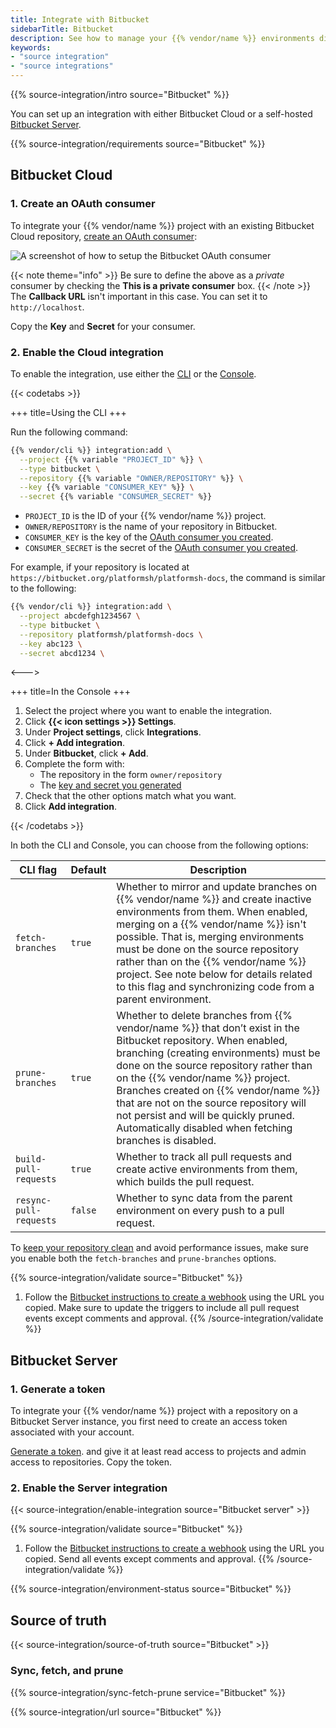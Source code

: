 ```yaml
---
title: Integrate with Bitbucket
sidebarTitle: Bitbucket
description: See how to manage your {{% vendor/name %}} environments directly from your Bitbucket repository.
keywords:
- "source integration"
- "source integrations"
---
```


{{% source-integration/intro source="Bitbucket" %}}

You can set up an integration with either Bitbucket Cloud
or a self-hosted [Bitbucket Server](https://confluence.atlassian.com/bitbucketserver/).

{{% source-integration/requirements source="Bitbucket" %}}

## Bitbucket Cloud

### 1. Create an OAuth consumer

To integrate your {{% vendor/name %}} project with an existing Bitbucket Cloud repository,
[create an OAuth consumer](https://support.atlassian.com/bitbucket-cloud/docs/use-oauth-on-bitbucket-cloud/):

![A screenshot of how to setup the Bitbucket OAuth consumer](/images/integrations/bitbucket/bitbucket-oauth-consumer.svg "0.35")

{{< note theme="info" >}}
Be sure to define the above as a _private_ consumer by checking the **This is a private consumer** box.
{{< /note >}}
The **Callback URL** isn't important in this case.
You can set it to `http://localhost`.

Copy the **Key** and **Secret** for your consumer.

### 2. Enable the Cloud integration

To enable the integration, use either the [CLI](/administration/cli.html) or the [Console](/administration/web.html).

{{< codetabs >}}

+++
title=Using the CLI
+++

Run the following command:

```bash
{{% vendor/cli %}} integration:add \
  --project {{% variable "PROJECT_ID" %}} \
  --type bitbucket \
  --repository {{% variable "OWNER/REPOSITORY" %}} \
  --key {{% variable "CONSUMER_KEY" %}} \
  --secret {{% variable "CONSUMER_SECRET" %}}
```

- `PROJECT_ID` is the ID of your {{% vendor/name %}} project.
- `OWNER/REPOSITORY` is the name of your repository in Bitbucket.
- `CONSUMER_KEY` is the key of the [OAuth consumer you created](#1-create-an-oauth-consumer).
- `CONSUMER_SECRET` is the secret of the [OAuth consumer you created](#1-create-an-oauth-consumer).

For example, if your repository is located at `https://bitbucket.org/platformsh/platformsh-docs`,
the command is similar to the following:

```bash
{{% vendor/cli %}} integration:add \
  --project abcdefgh1234567 \
  --type bitbucket \
  --repository platformsh/platformsh-docs \
  --key abc123 \
  --secret abcd1234 \
```

<--->

+++
title=In the Console
+++

1. Select the project where you want to enable the integration.
1. Click **{{< icon settings >}} Settings**.
1. Under **Project settings**, click **Integrations**.
1. Click **+ Add integration**.
1. Under **Bitbucket**, click **+ Add**.
1. Complete the form with:
   - The repository in the form `owner/repository`
   - The [key and secret you generated](#1-create-an-oauth-consumer)
1. Check that the other options match what you want.
1. Click **Add integration**.

{{< /codetabs >}}

In both the CLI and Console, you can choose from the following options:

| CLI flag         | Default | Description                                                               |
| ---------------- | ------- | ------------------------------------------------------------------------- |
| `fetch-branches` | `true`  | Whether to mirror and update branches on {{% vendor/name %}} and create inactive environments from them. When enabled, merging on a {{% vendor/name %}} isn't possible. That is, merging environments must be done on the source repository rather than on the {{% vendor/name %}} project. See note below for details related to this flag and synchronizing code from a parent environment. |
| `prune-branches` | `true`  | Whether to delete branches from {{% vendor/name %}} that don’t exist in the Bitbucket repository. When enabled, branching (creating environments) must be done on the source repository rather than on the {{% vendor/name %}} project. Branches created on {{% vendor/name %}} that are not on the source repository will not persist and will be quickly pruned. Automatically disabled when fetching branches is disabled. |
| `build-pull-requests` | `true` | Whether to track all pull requests and create active environments from them, which builds the pull request. |
| `resync-pull-requests` | `false` | Whether to sync data from the parent environment on every push to a pull request. |

To [keep your repository clean](/learn/bestpractices/clean-repository) and avoid performance issues, make sure you enable both the `fetch-branches` and `prune-branches` options.

{{% source-integration/validate source="Bitbucket" %}}
1. Follow the [Bitbucket instructions to create a webhook](https://support.atlassian.com/bitbucket-cloud/docs/manage-webhooks/#Create-webhooks)
   using the URL you copied.
   Make sure to update the triggers to include all pull request events except comments and approval.
{{% /source-integration/validate %}}

## Bitbucket Server

### 1. Generate a token

To integrate your {{% vendor/name %}} project with a repository on a Bitbucket Server instance,
you first need to create an access token associated with your account.

[Generate a token](https://confluence.atlassian.com/display/BitbucketServer/HTTP+access+tokens).
and give it at least read access to projects and admin access to repositories.
Copy the token.

### 2. Enable the Server integration

{{< source-integration/enable-integration source="Bitbucket server" >}}

{{% source-integration/validate source="Bitbucket" %}}
1. Follow the [Bitbucket instructions to create a webhook](https://confluence.atlassian.com/bitbucketserver076/managing-webhooks-in-bitbucket-server-1026535073.html#ManagingwebhooksinBitbucketServer-creatingwebhooksCreatingwebhooks)
   using the URL you copied.
   Send all events except comments and approval.
{{% /source-integration/validate %}}

{{% source-integration/environment-status source="Bitbucket" %}}

## Source of truth

{{< source-integration/source-of-truth source="Bitbucket" >}}

### Sync, fetch, and prune

{{% source-integration/sync-fetch-prune service="Bitbucket" %}}

{{% source-integration/url source="Bitbucket" %}}
